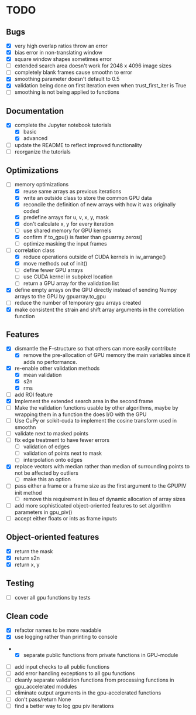 # TODO

## Bugs
- [x] very high overlap ratios throw an error
- [x] bias error in non-translating window
- [x] square window shapes sometimes error
- [ ] extended search area doesn't work for 2048 x 4096 image sizes
- [ ] completely blank frames cause smoothn to error
- [x] smoothing parameter doesn't default to 0.5
- [x] validation being done on first iteration even when trust_first_iter is True
- [ ] smoothing is not being applied to functions

## Documentation
- [x] complete the Jupyter notebook tutorials
   - [x] basic
   - [x] advanced
- [ ] update the README to reflect improved functionality
- [ ] reorganize the tutorials

## Optimizations
- [ ] memory optimizations
  - [x] reuse same arrays as previous iterations
  - [x] write an outside class to store the common GPU data
  - [x] reconcile the definition of new arrays with how it was originally coded
  - [x] predefine arrays for u, v, x, y, mask
  - [x] don't calculate x, y for every iteration
  - [ ] use shared memory for GPU kernels
  - [x] confirm if to_gpu() is faster than gpuarray.zeros()
  - [ ] optimize masking the input frames

- [ ] correlation class
  - [x] reduce operations outside of CUDA kernels in iw_arrange()
  - [x] move methods out of init()
  - [ ] define fewer GPU arrays
  - [ ] use CUDA kernel in subpixel location
  - [ ] return a GPU array for the validation list

- [x] define empty arrays on the GPU directly instead of sending Numpy arrays to the GPU by gpuarray.to_gpu
- [ ] reduce the number of temporary gpu arrays created
- [x] make consistent the strain and shift array arguments in the correlation function

## Features
- [x] dismantle the F-structure so that others can more easily contribute
  - [x] remove the pre-allocation of GPU memory the main variables since it adds no performance.
- [x] re-enable other validation methods
  - [x] mean validation
  - [x] s2n
  - [x] rms
- [ ] add ROI feature
- [x] Implement the extended search area in the second frame
- [ ] Make the validation functions usable by other algorithms, maybe by wrapping them in a function the does I/O with the GPU
- [ ] Use CuPy or scikit-cuda to implement the cosine transform used in smoothn
- [ ] validate next to masked points
- [ ] fix edge treatment to have fewer errors
  - [ ] validation of edges
  - [ ] validation of points next to mask
  - [ ] interpolation onto edges
- [x] replace vectors with median rather than median of surrounding points to not be affected by outliers
  - [ ] make this an option
- [ ] pass either a frame or a frame size as the first argument to the GPUPIV init method
  - [ ] remove this requirement in lieu of dynamic allocation of array sizes
- [ ] add more sophisticated object-oriented features to set algorithm parameters in gpu_piv()
- [ ] accept either floats or ints as frame inputs

## Object-oriented features
- [x] return the mask
- [x] return s2n
- [x] return x, y

## Testing
- [ ] cover all gpu functions by tests

## Clean code
- [x] refactor names to be more readable
- [x] use logging rather than printing to console
- - [x] separate public functions from private functions in GPU-module
- [ ] add input checks to all public functions
- [ ] add error handling exceptions to all gpu functions
- [ ] cleanly separate validation functions from processing functions in gpu_accelerated modules
- [ ] eliminate output arguments in the gpu-accelerated functions
- [ ] don't pass/return None
- [ ] find a better way to log gpu piv iterations
